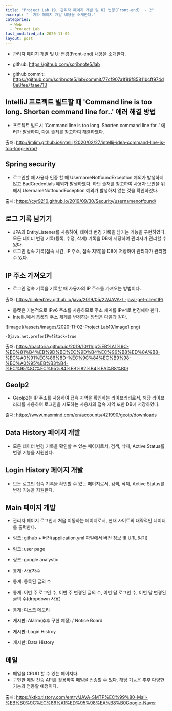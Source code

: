 ```yaml
---
title: "Project Lab 19. 관리자 페이지 개발 및 UI 변경(Front-end)  - 2"
excerpt: "- 기타 페이지 개발 내용을 소개한다."
categories:
  - Web
  - Project Lab
last_modified_at: 2020-11-02
layout: post
---
```

- 관리자 페이지 개발 및 UI 변경(Front-end) 내용을 소개한다.



- github: <https://github.com/scribnote5/lab>
- github commit: <https://github.com/scribnote5/lab/commit/77cf907a1f89f85811bcff974d0e8fee7faae713>



## IntelliJ 프로젝트 빌드할 때 'Command line is too long. Shorten command line for..' 에러 해결 방법
- 프로젝트 빌드시 'Command line is too long. Shorten command line for..' 에러가 발생하여, 다음 출처를 참고하여 해결하였다. 

출처: <http://jmlim.github.io/intellij/2020/02/27/intellij-idea-command-line-is-too-long-error/>



## Spring security
- 로그인할 때 사용자 인증 할 때 UsernameNotfoundException 예외가 발생하지 않고  BadCredentials 예외가 발생하였다. 하단 출처를 참고하여 사용자 보안을 위해서 UsernameNotfoundException 예외가 발생하지 않는 것을 확인하였다.

출처: <https://cyr9210.github.io/2019/09/30/Security/usernamenotfound/>
 


## 로그 기록 남기기
- JPA의 EntityListener를 사용하여, 데이터 변경 기록을 남기는 기능을 구현하였다. 모든 데이터 변경 기록(등록, 수정, 삭제) 기록을 DB에 저장하여 관리자가 관리할 수 있다.
- 로그인 접속 기록(접속 시간, IP 주소, 접속 지역)을 DB에 저장하여 관리자가 관리할 수 있다. 



## IP 주소 가져오기
- 로그인 접속 기록을 기록할 때 사용자의 IP 주소를 가져오는 방법이다. 

출처: <https://linked2ev.github.io/java/2019/05/22/JAVA-1.-java-get-clientIP/>

- 톰켓은 기본적으로 IPv6 주소를 사용하므로 주소 체계를 IPv4로 변경해야 한다. 
- IntelliJ에서 톰켓의 주소 체계를 변경하는 방법은 다음과 같다.

![image](/assets/images/2020-11-02-Project Lab19/image1.png)

```
-Djava.net.preferIPv4Stack=true
```

출처: <https://bactoria.github.io/2019/10/11/Ip%EB%A1%9C-%ED%81%B4%EB%9D%BC%EC%9D%B4%EC%96%B8%ED%8A%B8-%EC%A0%91%EC%86%8D-%EC%9C%84%EC%B9%98-%EC%A0%95%EB%B3%B4-%EC%95%8C%EC%95%84%EB%82%B4%EA%B8%B0/>



## GeoIp2
- GeoIp2는 IP 주소를 사용하여 접속 지역을 확인하는 라이브러리로서, 해당 라이브러리를 사용하여 로그인을 시도하는 사용자의 접속 지역 또한 DB에 저장하였다.

출처: <https://www.maxmind.com/en/accounts/421990/geoip/downloads>



## Data History 페이지 개발
- 모든 데이터 변경 기록을 확인할 수 있는 페이지로서, 검색, 삭제, Active Status를 변경 기능을 지원한다.



## Login History 페이지 개발
- 모든 로그인 접속 기록을 확인할 수 있는 페이지로서, 검색, 삭제, Active Status를 변경 기능을 지원한다.



## Main 페이지 개발
- 관리자 페이지 로그인시 처음 이동하는 페이지로서, 현재 사이트의 대략적인 데이터를 출력한다. 

- 링크: github + 버전(application.yml 파일에서 버전 정보 및 URL 읽기)
- 링크: user page
- 링크: google analystic

- 통계: 사용자수
- 통계: 등록된 글의 수
- 통계: 이번 주 로그인 수, 이번 주 변경된 글의 수, 이번 달 로그인 수, 이번 달 변경된 글의 수(dropdown 사용)
- 통계: 디스크 메모리

- 게시판: Alarm(추후 구현 예정) / Notice Board
- 게시판: Login Histroy
- 게시판: Data History



## 메일
- 메일을 CRUD 할 수 있는 페이지다.
- 구현한 메일 전송 API를 활용하여 메일을 전송할 수 있다. 해당 기능은 추후 다양한 기능과 연동할 예정이다. 

출처: <https://ktko.tistory.com/entry/JAVA-SMTP%EC%99%80-Mail-%EB%B0%9C%EC%86%A1%ED%95%98%EA%B8%B0Google-Naver>
